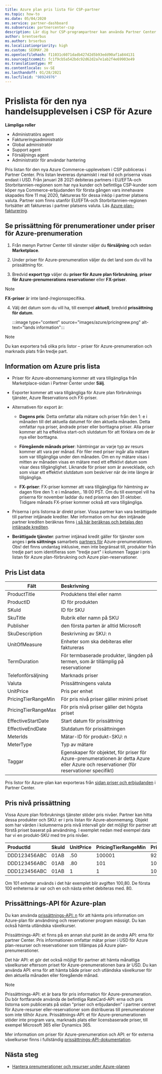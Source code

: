 ```yaml
---
title: Azure plan pris lista för CSP-partner
ms.topic: how-to
ms.date: 05/04/2020
ms.service: partner-dashboard
ms.subservice: partnercenter-csp
description: Lär dig hur CSP-programpartner kan använda Partner Center för att visa pris listan för prenumerationer i Azure-planen.
author: brentserbus
ms.author: brserbus
ms.localizationpriority: high
ms.custom: SEOMAY.20
ms.openlocfilehash: f11031c6071dadb427d2d5b93edd90af1a844131
ms.sourcegitcommit: fc1f9cb5a542bdc92d62d2a7e1ab2f4e69903e49
ms.translationtype: MT
ms.contentlocale: sv-SE
ms.lasthandoff: 01/28/2021
ms.locfileid: "98924976"
---
```

# <a name="price-list-for-the-new-commerce-experience-in-csp-for-azure"></a>Prislista för den nya handelsupplevelsen i CSP för Azure

**Lämpliga roller**

- Administratörs agent
- Faktureringsadministratör
- Global administratör
- Support agent
- Försäljnings agent
- Administratör för användar hantering

Pris listan för den nya Azure Commerce-upplevelsen i CSP publiceras i Partner Center. Pris listan levereras dynamiskt i real tid och priserna visas endast i USD. Från januari 28 2021 debiteras partners i EU/EFTA-och Storbritannien-regionen som har nya kunder och befintliga CSP-kunder som köper nya Commerce-erbjudanden för första gången vars innehavare skapades före 11 maj 2020, faktureras för dessa inköp i partner platsens valuta.  Partner som finns utanför EU/EFTA-och Storbritannien-regionen fortsätter att faktureras i partner platsens valuta. Läs [Azure plan-fakturering](azure-plan-billing.md).

## <a name="see-pricing-for-subscriptions-under-the-azure-plan-pricing"></a>Se prissättning för prenumerationer under priser för Azure-prenumeration

1. Från menyn Partner Center till vänster väljer du **försäljning** och sedan **Marketplace**.

2. Under priser för Azure-prenumeration väljer du det land som du vill ha prissättning för.

3. Bredvid **export typ** väljer du **priser för Azure plan förbrukning**, **priser för Azure-prenumerations reservationer** eller **FX-priser**. 

>[!NOTE] 
>**FX-priser** är inte land-/regionsspecifika.

4. Välj det datum som du vill ha, till exempel **aktuell**, bredvid **prissättning för datum**.

   :::image type="content" source="images/azure/pricingnew.png" alt-text="lands information":::

>[!NOTE] 
>Du kan exportera två olika pris listor – priser för Azure-prenumeration och marknads plats från tredje part.

## <a name="azure-price-list-specifics"></a>Information om Azure pris lista

- Priser för Azure-abonnemang kommer att vara tillgängliga från Marketplace-sidan i Partner Center under **Sälj**.

- Exporter kommer att vara tillgängliga för Azure plan förbruknings tjänster, Azure Reservations och FX-priser.

- Alternativen för export är:

  - **Dagens pris**: Detta omfattar alla mätare och priser från den 1: e i månaden till det aktuella datumet för den aktuella månaden. Detta omfattar nya priser, ändrade priser eller borttagna priser. Alla priser kommer att ha effektiva start-och slutdatum för att förklara om de är nya eller borttagna.

  - **Föregående månads priser**: hämtningar av varje typ av resurs kommer att vara per månad. För filer med priser ingår alla mätare som var tillgängliga under den månaden. Om en ny mätare visas i mitten av månaden visas en mätare med ett effektivt datum som visar dess tillgänglighet. Liknande för priser som är avvecklade, och som visar ett effektivt slutdatum som beskriver när de inte längre är tillgängliga.

  - **FX-priser**: FX-priser kommer att vara tillgängliga för hämtning av dagen före den 1: e i månaden,. 18:00 PST. Om du till exempel vill ha priserna för november laddar du ned priserna den 31 oktober. Tidigare månads FX-priser kommer också att vara tillgängliga.

- Priserna i pris listorna är direkt priser. Vissa partner kan vara berättigade till partner intjänade krediter. Mer information om hur den intjänade partner krediten beräknas finns [i så här beräknas och betalas den intjänade krediten](partner-earned-credit-explanation.md).

- **Berättigade tjänster**: partner intjänad kredit gäller för tjänster som anges i **pris sättnings** samarbets [partners för](https://partner.microsoft.com/commerce/sales) Azure-prenumerationen. Obs! det finns undantag inklusive, men inte begränsat till, produkter från tredje part som identifieras som "tredje part" i kolumnen Taggar i pris listan för Azure plan-förbrukning och Azure plan-reservationer.

## <a name="price-list-data"></a>Pris List data

|**Fält**   |**Beskrivning**   |
|--------------------------|:---------------------------|
|ProductTitle  |Produktens titel eller namn|
|ProductID   |ID för produkten|
|SKuId|ID för SKU|
|SkuTitle|Rubrik eller namn på SKU|
|Publisher|den första parten är alltid Microsoft|
|SkuDescription|Beskrivning av SKU: n|
|UnitOfMeasure|Enheter som ska debiteras eller faktureras|
|TermDuration|För termbaserade produkter, längden på termen, som är tillämplig på reservationer|
|Telefonförsäljning|Marknads priser|
|Valuta|Prissättningens valuta|
|UnitPrice|Pris per enhet|
|PricingTierRangeMin|För pris nivå priser gäller minimi priset|
|PricingTierRangeMax|För pris nivå priser gäller det högsta priset|
|EffectiveStartDate|Start datum för prissättning|
|EffectiveEndDate|Slutdatum för prissättningen|
|MeterIds|Mätar-ID för produkt-SKU: n|
|MeterType|Typ av mätare|
|Taggar|Egenskaper för objektet, för priser för Azure-prenumerationen är detta Azure eller Azure och reservationer (för reservationer specifikt)|

Pris listor för Azure-plan kan exporteras från [sidan priser och erbjudanden](https://partner.microsoft.com/dashboard/sell/pricingandoffers) i Partner Center.

## <a name="tiered-pricing"></a>Pris nivå prissättning

Vissa Azure plan förbruknings tjänster stöder pris nivåer. Partner kan hitta dessa produkter och SKU: er i pris listan för Azure-abonnemang. Objekt som har värden i kolumnerna pris nivå intervall gör det möjligt för partner att förstå priset baserat på användning. I exemplet nedan med exempel data har vi en produkt-SKU med tre pris nivåer.

|**ProductId**   |**SkuId**   |**UnitPrice**   |**PricingTierRangeMin**   |**PricingTierRangeMax**   |
|:---------------|:-----------|:---------------|:-------------------------|:-------------------------|
|DDD123456ABC|01AB|.50|100001|9223372036854780000|
|DDD123456ABC|01AB|.80|101|100000|
|DDD123456ABC|01AB|1|1|100|

Om 101 enheter används i det här exemplet blir avgiften 100,80. De första 100 enheterna är var och en och nästa enhet debiteras med. 80.

## <a name="pricing-api-for-azure-plan"></a>Prissättnings-API för Azure-plan

Du kan använda [prissättnings-API: n](/partner/develop/pricing) för att hämta pris information om Azure-plan för användning och reservationer program mässigt. Du kan också hämta utländska växelkurser.

Prissättnings-API: et finns på en annan slut punkt än de andra API: erna för partner Center. Pris informationen omfattar mätar priser i USD för Azure plan-resurser och reservationer som tillämpas på Azure plan-prenumerationer.

Det här API: et gör det också möjligt för partner att hämta månatliga växelkurser eftersom priset för Azure-prenumerationen bara är USD. Du kan använda API: erna för att hämta både priser och utländska växelkurser för den aktuella månaden eller föregående månad.

>[!NOTE]
> Prissättnings-API: et är bara för pris information för Azure-prenumeration. Du bör fortfarande använda de befintliga RateCard-API: erna och pris listorna som publicerats på sidan "priser och erbjudanden" i partner centret för Azure-resurser eller-reservationer som distribueras till prenumerationer som inte tillhör Azure. Prissättnings-API: et för Azure-prenumerationen stöder inte program vara, marknads plats eller licensbaserade priser, till exempel Microsoft 365 eller Dynamics 365.

Mer information om priser för Azure-prenumeration och API: er för externa växelkurser finns i fullständig [prissättnings-API-dokumentation](/partner/develop/pricing).

## <a name="next-steps"></a>Nästa steg

- [Hantera prenumerationer och resurser under Azure-planen](azure-plan-manage.md)
